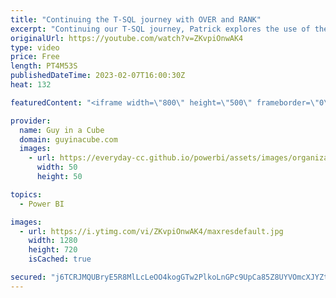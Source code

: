 ```yaml
---
title: "Continuing the T-SQL journey with OVER and RANK"
excerpt: "Continuing our T-SQL journey, Patrick explores the use of the OVER and RANK functions in combination with common table expressions (CTE) in Azure SQL Database and Azure Synapse Analytics.  RANK (Transact-SQL) https://learn.microsoft.com/sql/t-sql/functions/rank-transact-sql?view=sql-server-ver16  SELECT"
originalUrl: https://youtube.com/watch?v=ZKvpiOnwAK4
type: video
price: Free
length: PT4M53S
publishedDateTime: 2023-02-07T16:00:30Z
heat: 132

featuredContent: "<iframe width=\"800\" height=\"500\" frameborder=\"0\" src=\"https://www.youtube.com/embed/ZKvpiOnwAK4\" allow=\"accelerometer; autoplay; encrypted-media; gyroscope; picture-in-picture\" allowfullscreen></iframe>"

provider:
  name: Guy in a Cube
  domain: guyinacube.com
  images:
    - url: https://everyday-cc.github.io/powerbi/assets/images/organizations/guyinacube.com-50x50.jpg
      width: 50
      height: 50

topics:
  - Power BI

images:
  - url: https://i.ytimg.com/vi/ZKvpiOnwAK4/maxresdefault.jpg
    width: 1280
    height: 720
    isCached: true

secured: "j6TCRJMQUBryE5R8MlLcLeOO4kogGTw2PlkoLnGPc9UpCa85Z8UYVOmcXJYZtnnPWyD03Hc3LlbVIvPnYWMw7FIMYt+dnYqb7UgAkFZTfT7PhSvwAVX+SWgGW4LyLw0j0tlrHRozT9Q0N7qTTBzuzLza2xU9kykSBiwx4KpR08N8p+A3V+uRmGRXqKoJ/hO4mPaBKi29h9q4bt5wv9XRlELSTr8uNErfysH8imWfx4KMJ3FwhF5XsFIlbRpW1APp7vxrjt5SPWUiGafk56LpSmgVRgVl/TqhZRMMGtMogqZhUvFtoP/7uXaOqSZAsxK7omEUTo2OrmADlZYIFwW+kWy3kbbOnODMZQfpTNvZoRg/yKJFcgE/2amZJtijZF06NTurXe2avbjkaKxOwVriSq6iGn9Jl9Fyin+6HH5/M30=;eN3TlNMS44kJJ4XdD5ZGtQ=="
---
```


